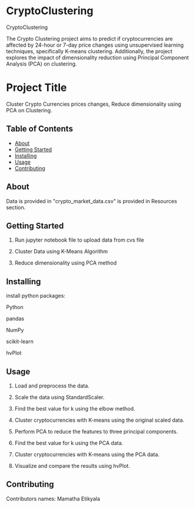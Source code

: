 # CryptoClustering
CryptoClustering

The Crypto Clustering project aims to predict if cryptocurrencies are affected by 24-hour or 7-day price changes using unsupervised learning techniques, specifically K-means clustering. Additionally, the project explores the impact of dimensionality reduction using Principal Component Analysis (PCA) on clustering.

# Project Title 

Cluster Crypto Currencies prices changes, Reduce dimensionality using PCA on Clustering.

## Table of Contents

- [About](#about)
- [Getting Started](#getting_started)
- [Installing](#installing)
- [Usage](#usage)
- [Contributing](#contributing)

## About

Data is provided in "crypto_market_data.csv" is provided in Resources section. 


## Getting Started

1. Run jupyter notebook file to upload data from cvs file
   
2. Cluster Data using K-Means Algorithm
   
3. Reduce dimensionality using PCA method


## Installing

install python packages: 

Python

pandas

NumPy

scikit-learn

hvPlot



## Usage

1. Load and preprocess the data.

2. Scale the data using StandardScaler.

3. Find the best value for k using the elbow method.

4. Cluster cryptocurrencies with K-means using the original scaled data.

5. Perform PCA to reduce the features to three principal components.

6. Find the best value for k using the PCA data.

7. Cluster cryptocurrencies with K-means using the PCA data.

8. Visualize and compare the results using hvPlot.


## Contributing

Contributors names: Mamatha Etikyala
